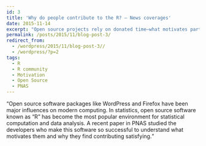 ```yaml
---
id: 3
title: 'Why do people contribute to the R? – News coverages'
date: 2015-11-14
excerpt: "Open source projects rely on donated time—what motivates participants? Knowing what motivates people's work could apply well beyond software development."
permalink: /posts/2015/11/blog-post-3/
redirect_from:
  - /wordpress/2015/11/blog-post-3//
  - /wordpress/?p=2
tags:
  - R
  - R community
  - Motivation
  - Open Source
  - PNAS
---
```


<q>Open source software packages like WordPress and Firefox have been major influences on modern computing. In statistics, open source software known as “R” has become the most popular environment for statistical computation and data analysis. A recent paper in PNAS studied the developers who make this software so successful to understand what motivates them and why they find contributing satisfying.</q> 

<a> </a>
